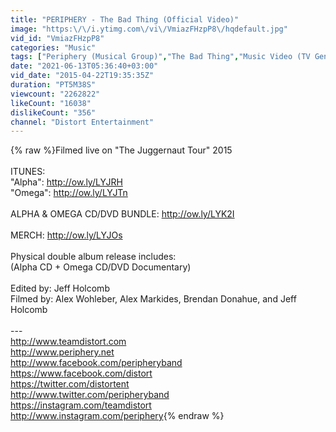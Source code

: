 ```yaml
---
title: "PERIPHERY - The Bad Thing (Official Video)"
image: "https:\/\/i.ytimg.com\/vi\/VmiazFHzpP8\/hqdefault.jpg"
vid_id: "VmiazFHzpP8"
categories: "Music"
tags: ["Periphery (Musical Group)","The Bad Thing","Music Video (TV Genre)"]
date: "2021-06-13T05:36:40+03:00"
vid_date: "2015-04-22T19:35:35Z"
duration: "PT5M38S"
viewcount: "2262822"
likeCount: "16038"
dislikeCount: "356"
channel: "Distort Entertainment"
---
```

{% raw %}Filmed live on &quot;The Juggernaut Tour&quot; 2015<br /><br />ITUNES:<br />&quot;Alpha&quot;: <a rel="nofollow" target="blank" href="http://ow.ly/LYJRH">http://ow.ly/LYJRH</a> <br />&quot;Omega&quot;: <a rel="nofollow" target="blank" href="http://ow.ly/LYJTn">http://ow.ly/LYJTn</a><br /><br />ALPHA &amp; OMEGA CD/DVD BUNDLE: <a rel="nofollow" target="blank" href="http://ow.ly/LYK2I">http://ow.ly/LYK2I</a> <br /> <br />MERCH: <a rel="nofollow" target="blank" href="http://ow.ly/LYJOs">http://ow.ly/LYJOs</a> <br /><br />Physical double album release includes: <br />(Alpha CD + Omega CD/DVD Documentary)<br /><br />Edited by: Jeff Holcomb<br />Filmed by: Alex Wohleber, Alex Markides, Brendan Donahue, and Jeff Holcomb<br /><br />---<br /><a rel="nofollow" target="blank" href="http://www.teamdistort.com">http://www.teamdistort.com</a><br /><a rel="nofollow" target="blank" href="http://www.periphery.net">http://www.periphery.net</a><br /><a rel="nofollow" target="blank" href="http://www.facebook.com/peripheryband">http://www.facebook.com/peripheryband</a> <br /><a rel="nofollow" target="blank" href="https://www.facebook.com/distort">https://www.facebook.com/distort</a><br /><a rel="nofollow" target="blank" href="https://twitter.com/distortent">https://twitter.com/distortent</a><br /><a rel="nofollow" target="blank" href="http://www.twitter.com/peripheryband">http://www.twitter.com/peripheryband</a><br /><a rel="nofollow" target="blank" href="https://instagram.com/teamdistort">https://instagram.com/teamdistort</a><br /><a rel="nofollow" target="blank" href="http://www.instagram.com/periphery">http://www.instagram.com/periphery</a>{% endraw %}
